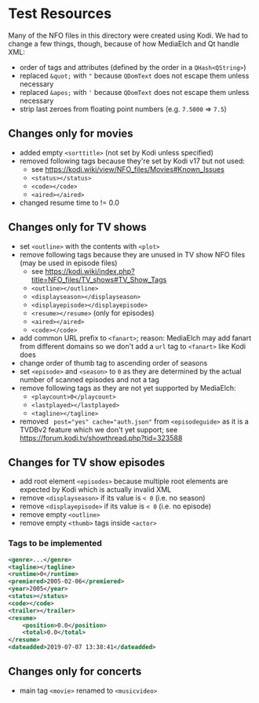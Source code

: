 # Test Resources

Many of the NFO files in this directory were created using Kodi.
We had to change a few things, though, because of how MediaElch and Qt handle XML:

 - order of tags and attributes (defined by the order in a `QHash<QString>`)
 - replaced `&quot;` with `"` because `QDomText` does not escape them unless necessary
 - replaced `&apos;` with `'` because `QDomText` does not escape them unless necessary
 - strip last zeroes from floating point numbers (e.g. `7.5000` => `7.5`)

## Changes only for movies

 - added empty `<sorttitle>` (not set by Kodi unless specified)
 - removed following tags because they're set by Kodi v17 but not used:
   - see https://kodi.wiki/view/NFO_files/Movies#Known_Issues
   - `<status></status>`
   - `<code></code>`
   - `<aired></aired>`
 - changed resume time to != 0.0

## Changes only for TV shows

 - set `<outline>` with the contents with `<plot>`
 - remove following tags because they are unused in TV show NFO files (may be used in episode files)
   - see https://kodi.wiki/index.php?title=NFO_files/TV_shows#TV_Show_Tags
   - `<outline></outline>`
   - `<displayseason></displayseason>`
   - `<displayepisode></displayepisode>`
   - `<resume></resume>` (only for episodes)
   - `<aired></aired>`
   - `<code></code>`
 - add common URL prefix to `<fanart>`; reason: MediaElch may add fanart from different domains so we don't add a `url` tag to `<fanart>` like Kodi does
 - change order of thumb tag to ascending order of seasons
 - set `<episode>` and `<season>` to `0` as they are determined by the actual number of scanned episodes and not a tag
 - remove following tags as they are not yet supported by MediaElch:
   - `<playcount>0</playcount>`
   - `<lastplayed></lastplayed>`
   - `<tagline></tagline>`
 - removed ` post="yes" cache="auth.json"` from `<episodeguide>` as it is a TVDBv2 feature which we don't yet support;
   see https://forum.kodi.tv/showthread.php?tid=323588

## Changes for TV show episodes

 - add root element `<episodes>` because multiple root elements are expected by Kodi which is actually invalid XML
 - remove `<displayseason>` if its value is `< 0` (i.e. no season)
 - remove `<displayepisode>` if its value is `< 0` (i.e. no episode)
 - remove empty `<outline>`
 - remove empty `<thumb>` tags inside `<actor>`

### Tags to be implemented
```xml
<genre>...</genre>
<tagline></tagline>
<runtime>0</runtime>
<premiered>2005-02-06</premiered>
<year>2005</year>
<status></status>
<code></code>
<trailer></trailer>
<resume>
    <position>0.0</position>
    <total>0.0</total>
</resume>
<dateadded>2019-07-07 13:38:41</dateadded>
```


## Changes only for concerts

 - main tag `<movie>` renamed to `<musicvideo>`
